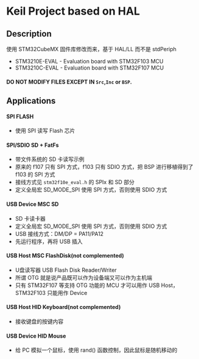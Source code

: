 # Keil Project based on HAL

## Description

使用 STM32CubeMX 固件库修改而来，基于 HAL/LL 而不是 stdPeriph

- STM3210E-EVAL - Evaluation board with STM32F103 MCU
- STM3210C-EVAL - Evaluation board with STM32F107 MCU

#### DO NOT MODIFY FILES EXCEPT IN `Src`,`Inc` or `BSP`.

## Applications

#### SPI FLASH

- 使用 SPI 读写 Flash 芯片

#### SPI/SDIO SD + FatFs

- 带文件系统的 SD 卡读写示例
- 原来的 f107 只有 SPI 方式，f103 只有 SDIO 方式，把 BSP 进行移植得到了 f103 的 SPI 方式
- 接线方式见 `stm32f10e_eval.h` 的 SPIx 和 SD 部分
- 定义全局宏 SD_MODE_SPI 使用 SPI 方式，否则使用 SDIO 方式

#### USB Device MSC SD

- SD 卡读卡器
- 定义全局宏 SD_MODE_SPI 使用 SPI 方式，否则使用 SDIO 方式
- USB 接线方式：DM/DP = PA11/PA12
- 先运行程序，再将 USB 插入

#### USB Host MSC FlashDisk(not complemented)

- U盘读写器 USB Flash Disk Reader/Writer
- 所谓 OTG 就是说产品既可以作为设备端又可以作为主机端
- 只有 STM32F107 等支持 OTG 功能的 MCU 才可以用作 USB Host，STM32F103 只能用作 Device

#### USB Host HID Keyboard(not complemented)

- 接收键盘的按键内容

#### USB Device HID Mouse 

- 给 PC 模拟一个鼠标，使用 rand() 函数控制，因此鼠标是随机移动的